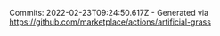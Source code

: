 Commits: 2022-02-23T09:24:50.617Z - Generated via https://github.com/marketplace/actions/artificial-grass
<br>
